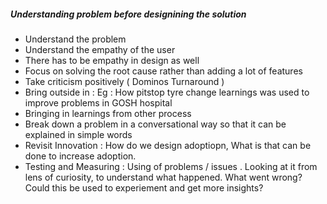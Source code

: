 ##### Understanding problem before designining the solution

- Understand the problem 
- Understand the empathy of the user
- There has to be empathy in design as well
- Focus on solving the root cause rather than adding a lot of features
- Take criticism positively ( Dominos Turnaround )
- Bring outside in : Eg : How pitstop tyre change learnings was used to improve problems in GOSH hospital
- Bringing in learnings from other process
- Break down a problem in a conversational way so that it can be explained in simple words
- Revisit Innovation : How do we design adoptiopn, What is that can be done to increase adoption.
- Testing and Measuring : Using of problems / issues . Looking at it from lens of curiosity, to understand what happened. What went wrong? Could this be used to experiement and get more insights?
